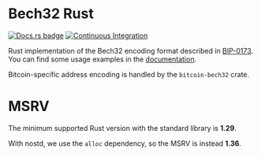 # Bech32 Rust
[![Docs.rs badge](https://docs.rs/bech32/badge.svg)](https://docs.rs/bech32/)
[![Continuous Integration](https://github.com/rust-bitcoin/rust-bech32/workflows/Continuous%20Integration/badge.svg)](https://github.com/rust-bitcoin/rust-bech32/actions?query=workflow%3A%22Continuous+Integration%22)

Rust implementation of the Bech32 encoding format described in [BIP-0173](https://github.com/bitcoin/bips/blob/master/bip-0173.mediawiki).
You can find some usage examples in the [documentation](https://docs.rs/bech32/).

Bitcoin-specific address encoding is handled by the `bitcoin-bech32` crate.

# MSRV
The minimum supported Rust version with the standard library is **1.29**.

With nostd, we use the `alloc` dependency, so the MSRV is instead **1.36**.

